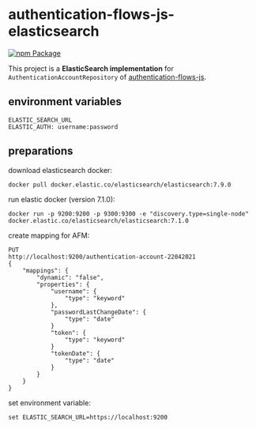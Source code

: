 # authentication-flows-js-elasticsearch

[![npm Package](https://img.shields.io/npm/v/authentication-flows-js-elasticsearch.svg?style=flat-square)](https://www.npmjs.org/package/authentication-flows-js-elasticsearch)

This project is a **ElasticSearch implementation** for `AuthenticationAccountRepository` of 
[authentication-flows-js](https://github.com/OhadR/authentication-flows-js).


## environment variables

    ELASTIC_SEARCH_URL
    ELASTIC_AUTH: username:password

## preparations

download elasticsearch docker:

    docker pull docker.elastic.co/elasticsearch/elasticsearch:7.9.0

run elastic docker (version 7.1.0):

    docker run -p 9200:9200 -p 9300:9300 -e "discovery.type=single-node" docker.elastic.co/elasticsearch/elasticsearch:7.1.0
    
create mapping for AFM:

    PUT
    http://localhost:9200/authentication-account-22042021
    {
        "mappings": {
            "dynamic": "false",
            "properties": {
                "username": {
                    "type": "keyword"
                },
                "passwordLastChangeDate": {
                    "type": "date"
                }
                "token": {
                    "type": "keyword"
                }
                "tokenDate": {
                    "type": "date"
                }
            }
        }    
    }    

set environment variable:

    set ELASTIC_SEARCH_URL=https://localhost:9200